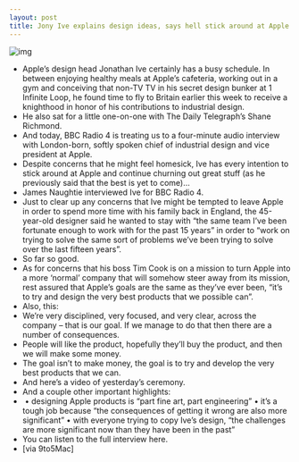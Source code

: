 ```yaml
---
layout: post
title: Jony Ive explains design ideas, says hell stick around at Apple
---
```

![img](http://media.idownloadblog.com/wp-content/uploads/2012/03/jony-ive.jpg)
* Apple’s design head Jonathan Ive certainly has a busy schedule. In between enjoying healthy meals at Apple’s cafeteria, working out in a gym and conceiving that non-TV TV in his secret design bunker at 1 Infinite Loop, he found time to fly to Britain earlier this week to receive a knighthood in honor of his contributions to industrial design.
* He also sat for a little one-on-one with The Daily Telegraph’s Shane Richmond.
* And today, BBC Radio 4 is treating us to a four-minute audio interview with London-born, softly spoken chief of industrial design and vice president at Apple.
* Despite concerns that he might feel homesick, Ive has every intention to stick around at Apple and continue churning out great stuff (as he previously said that the best is yet to come)…
* James Naughtie interviewed Ive for BBC Radio 4.
* Just to clear up any concerns that Ive might be tempted to leave Apple in order to spend more time with his family back in England, the 45-year-old designer said he wanted to stay with “the same team I’ve been fortunate enough to work with for the past 15 years” in order to “work on trying to solve the same sort of problems we’ve been trying to solve over the last fifteen years”.
* So far so good.
* As for concerns that his boss Tim Cook is on a mission to turn Apple into a more ‘normal’ company that will somehow steer away from its mission, rest assured that Apple’s goals are the same as they’ve ever been, “it’s to try and design the very best products that we possible can”.
* Also, this:
* We’re very disciplined, very focused, and very clear, across the company – that is our goal. If we manage to do that then there are a number of consequences.
* People will like the product, hopefully they’ll buy the product, and then we will make some money.
* The goal isn’t to make money, the goal is to try and develop the very best products that we can.
* And here’s a video of yesterday’s ceremony.
* And a couple other important highlights:
*  • designing Apple products is “part fine art, part engineering” • it’s a tough job because “the consequences of getting it wrong are also more significant” • with everyone trying to copy Ive’s design, “the challenges are more significant now than they have been in the past”
* You can listen to the full interview here.
* [via 9to5Mac]

